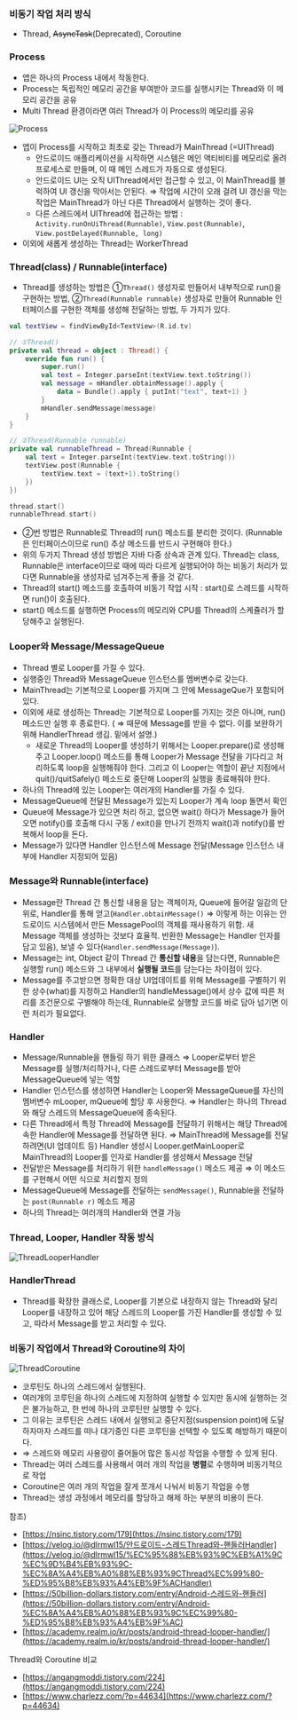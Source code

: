 ### 비동기 작업 처리 방식

- Thread, ~~AsyncTask~~(Deprecated), Coroutine

### Process

- 앱은 하나의 Process 내에서 작동한다.
- Process는 독립적인 메모리 공간을 부여받아 코드를 실행시키는 Thread와 이 메모리 공간을 공유
- Multi Thread 환경이라면 여러 Thread가 이 Process의 메모리를 공유

![Process](preview/Process.png)

- 앱이 Process를 시작하고 최초로 갖는 Thread가 MainThread (=UIThread)
    - 안드로이드 애플리케이션을 시작하면 시스템은 메인 액티비티를 메모리로 올려 프로세스로 만들며, 이 때 메인 스레드가 자동으로 생성된다.
    - 안드로이드 UI는 오직 UIThread에서만 접근할 수 있고, 이 MainThread를 블럭하여 UI 갱신을 막아서는 안된다. ⇒ 작업에 시간이 오래 걸려 UI 갱신을 막는 작업은 MainThread가 아닌 다른 Thread에서 실행하는 것이 좋다.
    - 다른 스레드에서 UIThread에 접근하는 방법 : `Activity.runOnUiThread(Runnable)`, `View.post(Runnable)`, `View.postDelayed(Runnable, long)`
- 이외에 새롭게 생성하는 Thread는 WorkerThread

### Thread(class) / Runnable(interface)

- Thread를 생성하는 방법은 ①`Thread()` 생성자로 만들어서 내부적으로 run()을 구현하는 방법, ②`Thread(Runnable runnable)` 생성자로 만들어 Runnable 인터페이스를 구현한 객체를 생성해 전달하는 방법, 두 가지가 있다.

```kotlin
val textView = findViewById<TextView>(R.id.tv)

// ①Thread()
private val thread = object : Thread() {
    override fun run() {
        super.run()
        val text = Integer.parseInt(textView.text.toString())
        val message = mHandler.obtainMessage().apply {
            data = Bundle().apply { putInt("text", text+1) }
        }
        mHandler.sendMessage(message)
    }
}

// ②Thread(Runnable runnable)
private val runnableThread = Thread(Runnable {
    val text = Integer.parseInt(textView.text.toString())
    textView.post(Runnable {
        textView.text = (text+1).toString()
    })
})

thread.start()
runnableThread.start()
```

- ②번 방법은 Runnable로 Thread의 run() 메소드를 분리한 것이다. (Runnable은 인터페이스이므로 run() 추상 메소드를 반드시 구현해야 한다.)
- 위의 두가지 Thread 생성 방법은 자바 다중 상속과 관계 있다. Thread는 class, Runnable은 interface이므로 때에 따라 다르게 실행되어야 하는 비동기 처리가 있다면 Runnable을 생성자로 넘겨주는게 좋을 것 같다.
- Thread의 start() 메소드를 호출하여 비동기 작업 시작 : start()로 스레드를 시작하면 run()이 호출된다.
- start() 메소드를 실행하면 Process의 메모리와 CPU를 Thread의 스케쥴러가 할당해주고 실행된다.

### Looper와 Message/MessageQueue

- Thread 별로 Looper를 가질 수 있다.
- 실행중인 Thread와 MessageQueue 인스턴스를 멤버변수로 갖는다.
- MainThread는 기본적으로 Looper를 가지며 그 안에 MessageQue가 포함되어 있다.
- 이외에 새로 생성하는 Thread는 기본적으로 Looper를 가지는 것은 아니며, run() 메소드만 실행 후 종료한다. ( ⇒ 때문에 Message를 받을 수 없다. 이를 보완하기 위해 HandlerThread 생김. 밑에서 설명.)
    - 새로운 Thread의 Looper를 생성하기 위해서는 Looper.prepare()로 생성해주고 Looper.loop() 메소드를 통해 Looper가 Message 전달을 기다리고 처리하도록 loop을 실행해줘야 한다. 그리고 이 Looper는 역할이 끝난 지점에서 quit()/quitSafely() 메소드로 중단해 Looper의 실행을 종료해줘야 한다.
- 하나의 Thread에 있는 Looper는 여러개의 Handler를 가질 수 있다.
- MessageQueue에 전달된 Message가 있는지 Looper가 계속 loop 돌면서 확인
- Queue에 Message가 있으면 처리 하고, 없으면 wait() 하다가 Message가 들어오면 notify()를 호출해 다시 구동 / exit()을 만나기 전까지 wait()과  notify()를 반복해서 loop을 돈다.
- Message가 있다면 Handler 인스턴스에 Message 전달(Message 인스턴스 내부에 Handler 지정되어 있음)

### Message와 Runnable(interface)

- Message란 Thread 간 통신할 내용을 담는 객체이자, Queue에 들어갈 일감의 단위로, Handler를 통해 얻고(`Handler.obtainMessage()` ⇒ 이렇게 하는 이유는 안드로이드 시스템에서 만든 MessagePool의 객체를 재사용하기 위함. 새 Message 객체를 생성하는 것보다 효율적. 반환한 Message는 Handler 인자를 담고 있음), 보낼 수 있다(`Handler.sendMessage(Message)`).
- Message는 int, Object 같이 Thread 간 **통신할 내용**을 담는다면, Runnable은 실행할 run() 메소드와 그 내부에서 **실행될 코드**를 담는다는 차이점이 있다.
- Message를 주고받으면 정확한 대상 UI업데이트를 위해 Message를 구별하기 위한 상수(what)를 지정하고 Handler의 handleMessage()에서 상수 값에 따른 처리를 조건문으로 구별해야 하는데, Runnable로 실행할 코드를 바로 담아 넘기면 이런 처리가 필요없다.

### Handler

- Message/Runnable을 핸들링 하기 위한 클래스 ⇒ Looper로부터 받은 Message를 실행/처리하거나, 다른 스레드로부터 Message를 받아 MessageQueue에 넣는 역할
- Handler 인스턴스를 생성하면 Handler는 Looper와 MessageQueue를 자신의 멤버변수 mLooper, mQueue에 할당 후 사용한다. ⇒ Handler는 하나의 Thread와 해당 스레드의 MessageQueue에 종속된다.
- 다른 Thread에서 특정 Thread에 Message를 전달하기 위해서는 해당 Thread에 속한 Handler에 Message를 전달하면 된다. ⇒ MainThread에 Message를 전달하려면(UI 업데이트 등) Handler 생성시 Looper.getMainLooper로 MainThread의 Looper를 인자로 Handler를 생성해서 Message 전달
- 전달받은 Message를 처리하기 위한 `handleMessage()` 메소드 제공 ⇒ 이 메소드를 구현해서 어떤 식으로 처리할지 정의
- MessageQueue에 Message를 전달하는 `sendMessage()`, Runnable을 전달하는 `post(Runnable r)` 메소드 제공
- 하나의 Thread는 여러개의 Handler와 연결 가능

### Thread, Looper, Handler 작동 방식

![ThreadLooperHandler](preview/ThreadLooperHandler.png)

### HandlerThread

- Thread를 확장한 클래스로, Looper를 기본으로 내장하지 않는 Thread와 달리 Looper를 내장하고 있어 해당 스레드의 Looper를 가진 Handler를 생성할 수 있고, 따라서 Message를 받고 처리할 수 있다.

### 비동기 작업에서 Thread와 Coroutine의 차이

![ThreadCoroutine](preview/ThreadCoroutine.png)

- 코루틴도 하나의 스레드에서 실행된다.
- 여러개의 코루틴을 하나의 스레드에 지정하여 실행할 수 있지만 동시에 실행하는 것은 불가능하고, 한 번에 하나의 코루틴만 실행할 수 있다.
- 그 이유는 코루틴은 스레드 내에서 실행되고 중단지점(suspension point)에 도달하자마자 스레드를 떠나 대기중인 다른 코루틴을 선택할 수 있도록 해방하기 때문이다.
- ⇒ 스레드와 메모리 사용량이 줄어들어 많은 동시성 작업을 수행할 수 있게 된다.
- Thread는 여러 스레드를 사용해서 여러 개의 작업을 **병렬**로 수행하며 비동기적으로 작업
- Coroutine은 여러 개의 작업을 잘게 쪼개서 나눠서 비동기 작업을 수행
- Thread는 생성 과정에서 메모리를 할당하고 해제 하는 부분의 비용이 든다.

참조)

- [https://nsinc.tistory.com/179](https://nsinc.tistory.com/179)
- [https://velog.io/@dlrmwl15/안드로이드-스레드Thread와-핸들러Handler](https://velog.io/@dlrmwl15/%EC%95%88%EB%93%9C%EB%A1%9C%EC%9D%B4%EB%93%9C-%EC%8A%A4%EB%A0%88%EB%93%9CThread%EC%99%80-%ED%95%B8%EB%93%A4%EB%9F%ACHandler)
- [https://50billion-dollars.tistory.com/entry/Android-스레드와-핸들러](https://50billion-dollars.tistory.com/entry/Android-%EC%8A%A4%EB%A0%88%EB%93%9C%EC%99%80-%ED%95%B8%EB%93%A4%EB%9F%AC)
- [https://academy.realm.io/kr/posts/android-thread-looper-handler/](https://academy.realm.io/kr/posts/android-thread-looper-handler/)

Thread와 Coroutine 비교

- [https://angangmoddi.tistory.com/224](https://angangmoddi.tistory.com/224)
- [https://www.charlezz.com/?p=44634](https://www.charlezz.com/?p=44634)